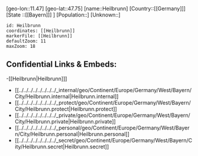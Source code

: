 ﻿---
location: [47.75,11.47]
mapzoom: [7,12] 
mapmarker: city 
type: City
tags:
- geo/City


SpocWebEntityId: 30841
isDeleted: false
confidential: public

---
[geo-lon::11.47]
[geo-lat::47.75]
[name::Heilbrunn]
[Country::[[Germany]]]
[State ::[[Bayern]]] ]
[Population::]
[Unknown::]


```leaflet
id: Heilbrunn
coordinates: [[Heilbrunn]]
markerFile: [[Heilbrunn]]
defaultZoom: 11 
maxZoom: 18
```


## Confidential Links & Embeds: 
-[[Heilbrunn|Heilbrunn]]] 
- [[../../../../../../../../_internal/geo/Continent/Europe/Germany/West/Bayern/City/Heilbrunn.internal|Heilbrunn.internal]] 
- [[../../../../../../../../_protect/geo/Continent/Europe/Germany/West/Bayern/City/Heilbrunn.protect|Heilbrunn.protect]] 
- [[../../../../../../../../_private/geo/Continent/Europe/Germany/West/Bayern/City/Heilbrunn.private|Heilbrunn.private]] 
- [[../../../../../../../../_personal/geo/Continent/Europe/Germany/West/Bayern/City/Heilbrunn.personal|Heilbrunn.personal]] 
- [[../../../../../../../../_secret/geo/Continent/Europe/Germany/West/Bayern/City/Heilbrunn.secret|Heilbrunn.secret]] 
